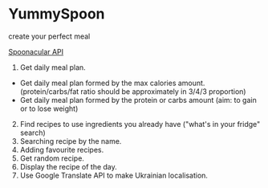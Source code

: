 # YummySpoon

create your perfect meal

[Spoonacular API](https://spoonacular.com/food-api)

1. Get daily meal plan.

- Get daily meal plan formed by the max calories amount. (protein/carbs/fat ratio should be approximately in 3/4/3 proportion)
- Get daily meal plan formed by the protein or carbs amount (aim: to gain or to lose weight)

2. Find recipes to use ingredients you already have ("what's in your fridge" search)
3. Searching recipe by the name.
4. Adding favourite recipes.
5. Get random recipe.
6. Display the recipe of the day.
7. Use Google Translate API to make Ukrainian localisation.

